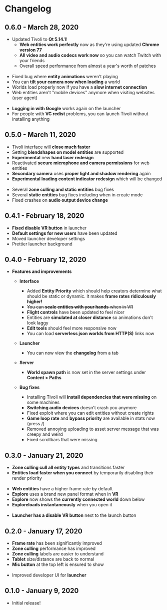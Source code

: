 # Changelog

## 0.6.0 - March 28, 2020

-   Updated Tivoli to **Qt 5.14.1**!
    -   **Web entities work perfectly** now as they're using updated **Chrome version 77**
    -   **All video and audio codecs work now** so you can watch Twitch with your friends
    -   Overall speed performance from almost a year's worth of patches
        <br><br>
-   Fixed bug where **entity animations** weren't playing
-   You can **tilt your camera now when loading** a world
-   Worlds load properly now if you have a **slow internet connection**
-   Web entities aren't "mobile devices" anymore when visiting websites (user agent)
    <br><br>
-   **Logging in with Google** works again on the launcher
-   For people with **VC redist** problems, you can launch Tivoli without installing anything

## 0.5.0 - March 11, 2020

-   Tivoli interface will **close much faster**
-   Setting **blendshapes on model entities** are supported
-   **Experimental** new **hand laser redesign**
-   Reactivated **secure microphone and camera permissions** for web entities
-   **Secondary camera** uses **proper light and shadow rendering** again
-   **Experimental loading content indicator redesign** which will be changed
    <br><br>
-   Several **zone culling and static entities** bug fixes
-   Several **static entities** bug fixes including when in create mode
-   Fixed crashes on **audio output device change**

## 0.4.1 - February 18, 2020

-   **Fixed disable VR button** in launcher
-   **Default settings for new users** have been updated
-   Moved launcher developer settings
-   Prettier launcher background

## 0.4.0 - February 12, 2020

-   **Features and improvements**

    -   **Interface**

        -   Added **Entity Priority** which should help creators determine what should be static or dynamic. It makes **frame rates ridiculously higher!**
        -   <strike>You can **scale entities with your hands** when in VR</strike>
        -   **Flight controls** have been updated to feel nicer
        -   Entities are **simulated at closer distance** so animations don't look laggy
        -   **Edit tools** should feel more responsive now
        -   You can load **serverless json worlds from HTTP(S)** links now

    -   **Launcher**

        -   You can now view the **changelog** from a tab

    -   **Server**

        -   **World spawn path** is now set in the server settings under **Content > Paths**

    -   **Bug fixes**

        -   Installing Tivoli will **install dependencies that were missing** on some machines
        -   **Switching audio devices** doesn't crash you anymore
        -   Fixed exploit where you can edit entities without create rights
        -   **Game loop rate** and **bypass priority** are available in stats now (press /)
        -   Removed annoying uploading to asset server message that was creepy and weird
        -   Fixed scrollbars that were missing

## 0.3.0 - January 21, 2020

-   **Zone culling cull all entity types** and transitions faster
-   **Entities load faster when you connect** by temporarily disabling their render priority
    <br><br>
-   **Web entities** have a higher frame rate by default
-   **Explore** uses a brand new panel format when in **VR**
-   **Explore** now shows the **currently connected world** down below
-   **Exploreloads instantaneously** when you open it
    <br><br>
-   **Launcher has a disable VR button** next to the launch button

## 0.2.0 - January 17, 2020

-   **Frame rate** has been significantly improved
-   **Zone culling** performance has improved
-   **Zone culling** labels are easier to understand
-   **Tablet** size/distance are back to normal
-   **Mic button** at the top left is ensured to show
    <br><br>
-   Improved developer UI for **launcher**

## 0.1.0 - January 9, 2020

-   Initial release!
